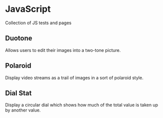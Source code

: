 # JavaScript
Collection of JS tests and pages

## Duotone 
Allows users to edit their images into a two-tone picture.

## Polaroid
Display video streams as a trail of images in a sort of polaroid style.

## Dial Stat
Display a circular dial which shows how much of the total value is taken
up by another value.